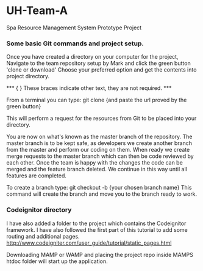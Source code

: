 # UH-Team-A
Spa Resource Management System Prototype Project

### Some basic Git commands and project setup.

Once you have created a directory on your computer for the project,
Navigate to the team repository setup by Mark and click the green button
'clone or download' Choose your preferred option and get the contents into
project directory.

 *** { } These braces indicate other text, they are not required. ***

From a terminal you can type: git clone {and paste the url proved by the green button}

This will perform a request for the resources from Git to be placed into your directory.

You are now on what's known as the master branch of the repository. The master branch is to be kept
safe, as developers we create another branch from the master and perform our coding on them. When
ready we create merge requests to the master branch which can then be code reviewed by each other.
Once the team is happy with the changes the code can be merged and the feature branch deleted.
We continue in this way until all features are completed.

To create a branch type: git checkout -b {your chosen branch name}
This command will create the branch and move you to the branch ready to work.

### Codeignitor directory

I have also added a folder to the project which contains the Codeignitor
framework. I have also followed the first part of this tutorial to add some
routing and additional pages. http://www.codeigniter.com/user_guide/tutorial/static_pages.html

Downloading MAMP or WAMP and placing the project repo inside MAMPS htdoc folder will
start up the application.

